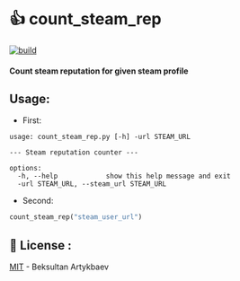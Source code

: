 
# 👍 count_steam_rep
[![build](https://github.com/Vazno/count_steam_rep/actions/workflows/main.yml/badge.svg)](https://github.com/Vazno/count_steam_rep/actions/workflows/main.yml)
#### Count steam reputation for given steam profile

## Usage:
- First:
```
usage: count_steam_rep.py [-h] -url STEAM_URL

--- Steam reputation counter ---

options:
  -h, --help            show this help message and exit
  -url STEAM_URL, --steam_url STEAM_URL
```
- Second:
```python
count_steam_rep("steam_user_url")
```

## 🔑 License :
[MIT](https://choosealicense.com/licenses/mit/) - Beksultan Artykbaev

